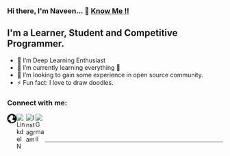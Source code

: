 


### Hi there, I'm Naveen... 👋  <a target="_blank" href="https://npower8801.github.io/portfolio_web/">Know Me !!</a>

## I'm a Learner, Student and Competitive Programmer.

- 🔭 I’m Deep Learning Enthusiast
- 🌱 I’m currently learning everything 🤣
- 👯 I’m looking to gain some experience in open source community.
- ⚡ Fun fact: I love to draw doodles.


### Connect with me:

<a target="_blank" href="https://npower8801.github.io/portfolio_web/">
  <img align="left" alt="codeSTACKr.com" width="22px" src="https://raw.githubusercontent.com/iconic/open-iconic/master/svg/globe.svg" />
</a>
<a target="_blank" href="https://www.linkedin.com/in/naveen-kumar-6777881ab/">
  <img align="left" alt="LinkdeIN" width="22px" src="https://cdn.jsdelivr.net/npm/simple-icons@v3/icons/linkedin.svg" />
</a>

<a target="_blank" href="https://www.instagram.com/naveen_8801/">
  <img align="left" alt="Instagram" width="22px" src="https://cdn.jsdelivr.net/npm/simple-icons@v3/icons/instagram.svg" />
</a>
<a target="_blank" href="mailto:naveensharma10d@gmail.com">
  <img align="left" alt="Gmail" width="22px" src="https://cdn.jsdelivr.net/npm/simple-icons@v3/icons/gmail.svg" />
</a>

<br />


<br />
<br />

---

